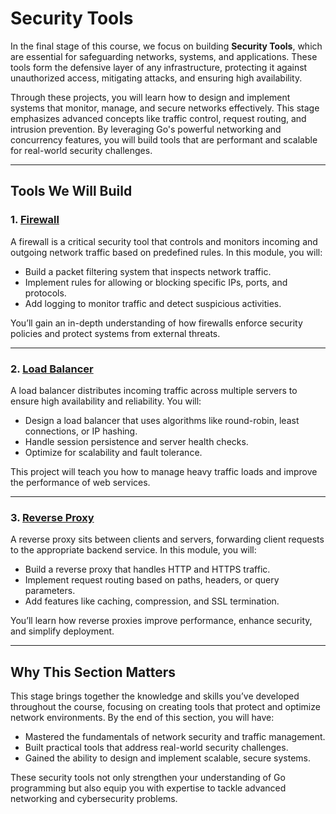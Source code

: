 # Security Tools

In the final stage of this course, we focus on building **Security Tools**, which are essential for safeguarding networks, systems, and applications. These tools form the defensive layer of any infrastructure, protecting it against unauthorized access, mitigating attacks, and ensuring high availability.

Through these projects, you will learn how to design and implement systems that monitor, manage, and secure networks effectively. This stage emphasizes advanced concepts like traffic control, request routing, and intrusion prevention. By leveraging Go's powerful networking and concurrency features, you will build tools that are performant and scalable for real-world security challenges.

---

## Tools We Will Build

### 1. [Firewall](Go-Tools-Firewall.md)
A firewall is a critical security tool that controls and monitors incoming and outgoing network traffic based on predefined rules. In this module, you will:
- Build a packet filtering system that inspects network traffic.
- Implement rules for allowing or blocking specific IPs, ports, and protocols.
- Add logging to monitor traffic and detect suspicious activities.

You’ll gain an in-depth understanding of how firewalls enforce security policies and protect systems from external threats.

---

### 2. [Load Balancer](Go-Tools-Load-Balancer.md)
A load balancer distributes incoming traffic across multiple servers to ensure high availability and reliability. You will:
- Design a load balancer that uses algorithms like round-robin, least connections, or IP hashing.
- Handle session persistence and server health checks.
- Optimize for scalability and fault tolerance.

This project will teach you how to manage heavy traffic loads and improve the performance of web services.

---

### 3. [Reverse Proxy](Go-Tools-Reverse-Proxy.md)
A reverse proxy sits between clients and servers, forwarding client requests to the appropriate backend service. In this module, you will:
- Build a reverse proxy that handles HTTP and HTTPS traffic.
- Implement request routing based on paths, headers, or query parameters.
- Add features like caching, compression, and SSL termination.

You’ll learn how reverse proxies improve performance, enhance security, and simplify deployment.

---

## Why This Section Matters

This stage brings together the knowledge and skills you’ve developed throughout the course, focusing on creating tools that protect and optimize network environments. By the end of this section, you will have:
- Mastered the fundamentals of network security and traffic management.
- Built practical tools that address real-world security challenges.
- Gained the ability to design and implement scalable, secure systems.

These security tools not only strengthen your understanding of Go programming but also equip you with expertise to tackle advanced networking and cybersecurity problems.